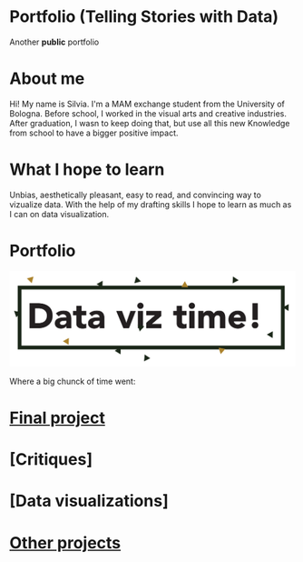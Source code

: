 # Portfolio (Telling Stories with Data)
Another **public** portfolio

# About me
Hi! My name is Silvia. I'm a MAM exchange student from the University of Bologna. Before school, I worked in the visual arts and creative industries. After graduation, I wasn to keep doing that, but use all this new Knowledge from school to have a bigger positive impact.

# What I hope to learn

Unbias, aesthetically pleasant, easy to read, and convincing way to vizualize data. With the help of my drafting skills I hope to learn as much as I can on data visualization.

# Portfolio
![image](/photos/github-01.jpg)

Where a big chunck of time went:

# [Final project](/finalproject.md)
# [Critiques]
# [Data visualizations]
# [Other projects](/classexercises.md)

